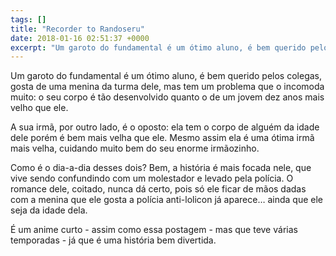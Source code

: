 ```yaml
---
tags: []
title: "Recorder to Randoseru"
date: 2018-01-16 02:51:37 +0000
excerpt: "Um garoto do fundamental é um ótimo aluno, é bem querido pelos colegas, gosta de uma menina da turma dele, mas tem um problema que o..."
---
```


Um garoto do fundamental é um ótimo aluno, é bem querido pelos colegas, gosta de uma menina da turma dele, mas tem um problema que o incomoda muito: o seu corpo é tão desenvolvido quanto o de um jovem dez anos mais velho que ele.

A sua irmã, por outro lado, é o oposto: ela tem o corpo de alguém da idade dele porém é bem mais velha que ele. Mesmo assim ela é uma ótima irmã mais velha, cuidando muito bem do seu enorme irmãozinho.

Como é o dia-a-dia desses dois? Bem, a história é mais focada nele, que vive sendo confundindo com um molestador e levado pela polícia. O romance dele, coitado, nunca dá certo, pois só ele ficar de mãos dadas com a menina que ele gosta a polícia anti-lolicon já aparece… ainda que ele seja da idade dela.

É um anime curto - assim como essa postagem - mas que teve várias temporadas - já que é uma história bem divertida.
